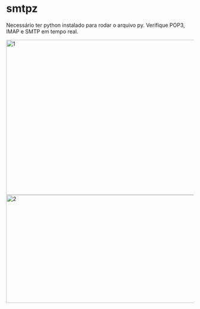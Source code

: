 # smtpz

Necessário ter python instalado para rodar o arquivo py.
Verifique POP3, IMAP e SMTP em tempo real.

<img width="515" height="416" alt="1" src="https://github.com/user-attachments/assets/4a5ef83f-8319-447b-a1ac-afb1a0c871ad" />
<img width="531" height="290" alt="2" src="https://github.com/user-attachments/assets/5b73a1d0-f593-4ee2-8ec7-f39e72abe2e2" />
